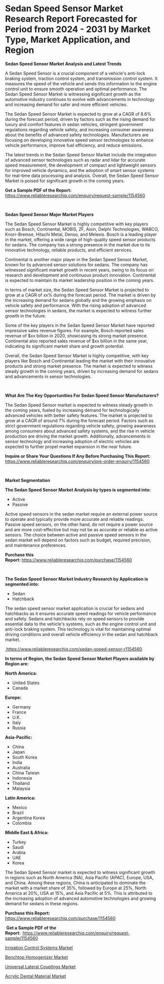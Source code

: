 <p><h1>Sedan Speed Sensor Market Research Report Forecasted for Period from 2024 -  2031 by Market Type, Market Application, and Region</h1></p><p><strong>Sedan Speed Sensor Market Analysis and Latest Trends</strong></p>
<p><p>A Sedan Speed Sensor is a crucial component of a vehicle's anti-lock braking system, traction control system, and transmission control system. It measures the speed of the vehicle and sends this information to the engine control unit to ensure smooth operation and optimal performance. The Sedan Speed Sensor Market is witnessing significant growth as the automotive industry continues to evolve with advancements in technology and increasing demand for safer and more efficient vehicles.</p><p>The Sedan Speed Sensor Market is expected to grow at a CAGR of 8.6% during the forecast period, driven by factors such as the rising demand for luxury and comfort features in sedan vehicles, stringent government regulations regarding vehicle safety, and increasing consumer awareness about the benefits of advanced safety technologies. Manufacturers are focusing on developing innovative speed sensor technologies to enhance vehicle performance, improve fuel efficiency, and reduce emissions.</p><p>The latest trends in the Sedan Speed Sensor Market include the integration of advanced sensor technologies such as radar and lidar for accurate speed measurement, the development of compact and lightweight sensors for improved vehicle dynamics, and the adoption of smart sensor systems for real-time data processing and analysis. Overall, the Sedan Speed Sensor Market is poised for significant growth in the coming years.</p></p>
<p><strong>Get a Sample PDF of the Report:&nbsp;</strong> <a href="https://www.reliableresearchiq.com/enquiry/request-sample/1154560">https://www.reliableresearchiq.com/enquiry/request-sample/1154560</a></p>
<p>&nbsp;</p>
<p><strong>Sedan Speed Sensor Major Market Players</strong></p>
<p><p>The Sedan Speed Sensor Market is highly competitive with key players such as Bosch, Continental, MOBIS, ZF, Aisin, Delphi Technologies, WABCO, Knorr-Bremse, Hitachi Metal, Denso, and Melexis. Bosch is a leading player in the market, offering a wide range of high-quality speed sensor products for sedans. The company has a strong presence in the market due to its innovative technology, reliable products, and efficient services.</p><p>Continental is another major player in the Sedan Speed Sensor Market, known for its advanced sensor solutions for sedans. The company has witnessed significant market growth in recent years, owing to its focus on research and development and continuous product innovation. Continental is expected to maintain its market leadership position in the coming years.</p><p>In terms of market size, the Sedan Speed Sensor Market is projected to grow at a CAGR of xx% during the forecast period. The market is driven by the increasing demand for sedans globally and the growing emphasis on vehicle safety and performance. With the rising adoption of advanced sensor technologies in sedans, the market is expected to witness further growth in the future.</p><p>Some of the key players in the Sedan Speed Sensor Market have reported impressive sales revenue figures. For example, Bosch reported sales revenue of $xx billion in 2020, showcasing its strong market presence. Continental also reported sales revenue of $xx billion in the same year, indicating its significant market share and growth potential.</p><p>Overall, the Sedan Speed Sensor Market is highly competitive, with key players like Bosch and Continental leading the market with their innovative products and strong market presence. The market is expected to witness steady growth in the coming years, driven by increasing demand for sedans and advancements in sensor technologies.</p></p>
<p>&nbsp;</p>
<p><strong>What Are The Key Opportunities For Sedan Speed Sensor Manufacturers?</strong></p>
<p><p>The Sedan Speed Sensor market is expected to witness steady growth in the coming years, fueled by increasing demand for technologically advanced vehicles with better safety features. The market is projected to grow at a CAGR of around 7% during the forecast period. Factors such as strict government regulations regarding vehicle safety, growing awareness among consumers about advanced safety systems, and the rise in vehicle production are driving the market growth. Additionally, advancements in sensor technology and increasing adoption of electric vehicles are expected to further propel market expansion in the near future.</p></p>
<p><strong>Inquire or Share Your Questions If Any Before Purchasing This Report:</strong> <a href="https://www.reliableresearchiq.com/enquiry/pre-order-enquiry/1154560">https://www.reliableresearchiq.com/enquiry/pre-order-enquiry/1154560</a></p>
<p>&nbsp;</p>
<p><strong>Market Segmentation</strong></p>
<p><strong>The Sedan Speed Sensor Market Analysis by types is segmented into:</strong></p>
<p><ul><li>Active</li><li>Passive</li></ul></p>
<p><p>Active speed sensors in the sedan market require an external power source to operate and typically provide more accurate and reliable readings. Passive speed sensors, on the other hand, do not require a power source and are more cost-effective but may not be as accurate or reliable as active sensors. The choice between active and passive speed sensors in the sedan market will depend on factors such as budget, required precision, and maintenance preferences.</p></p>
<p><strong>Purchase this Report:&nbsp;</strong><a href="https://www.reliableresearchiq.com/purchase/1154560">https://www.reliableresearchiq.com/purchase/1154560</a></p>
<p>&nbsp;</p>
<p><strong>The Sedan Speed Sensor Market Industry Research by Application is segmented into:</strong></p>
<p><ul><li>Sedan</li><li>Hatchback</li></ul></p>
<p><p>The sedan speed sensor market application is crucial for sedans and hatchbacks as it ensures accurate speed readings for vehicle performance and safety. Sedans and hatchbacks rely on speed sensors to provide essential data to the vehicle's systems, such as the engine control unit and anti-lock braking system. This technology is vital for maintaining optimal driving conditions and overall vehicle efficiency in the sedan and hatchback market.</p></p>
<p><a href="https://www.reliableresearchiq.com/sedan-speed-sensor-r1154560">&nbsp;https://www.reliableresearchiq.com/sedan-speed-sensor-r1154560</a></p>
<p><strong>In terms of Region, the Sedan Speed Sensor Market Players available by Region are:</strong></p>
<p>
    <p> <strong> North America: </strong>
        <ul>
            <li>United States</li>
            <li>Canada</li>
        </ul>
        </p> 
    <p> <strong> Europe: </strong>
        <ul>
            <li>Germany</li>
            <li>France</li>
            <li>U.K.</li>
            <li>Italy</li>
            <li>Russia</li>
        </ul>
        </p> 
    <p> <strong> Asia-Pacific: </strong>
        <ul>
            <li>China</li>
            <li>Japan</li>
            <li>South Korea</li>
            <li>India</li>
            <li>Australia</li>
            <li>China Taiwan</li>
            <li>Indonesia</li>
            <li>Thailand</li>
            <li>Malaysia</li>
        </ul>
        </p> 
    <p> <strong> Latin America: </strong>
        <ul>
            <li>Mexico</li>
            <li>Brazil</li>
            <li>Argentina Korea</li>
            <li>Colombia</li>
        </ul>
        </p> 
    <p> <strong> Middle East & Africa: </strong>
        <ul>
            <li>Turkey</li>
            <li>Saudi</li>
            <li>Arabia</li>
            <li>UAE</li>
            <li>Korea</li>
        </ul>
    </p>
    </p>
<p><p>The Sedan Speed Sensor market is expected to witness significant growth in regions such as North America (NA), Asia Pacific (APAC), Europe, USA, and China. Among these regions, China is anticipated to dominate the market with a market share of 35%, followed by Europe at 25%, North America at 20%, USA at 15%, and Asia Pacific at 5%. This is attributed to the increasing adoption of advanced automotive technologies and growing demand for sedans in these regions.</p></p>
<p><strong>Purchase this Report: </strong><a href="https://www.reliableresearchiq.com/purchase/1154560">https://www.reliableresearchiq.com/purchase/1154560</a></p>
<p>&nbsp;<strong>Get a Sample PDF of the Report:&nbsp;&nbsp;</strong><a href="https://www.reliableresearchiq.com/enquiry/request-sample/1154560">https://www.reliableresearchiq.com/enquiry/request-sample/1154560</a></p>
<p><strong></strong></p>
<p><p><a href="https://github.com/alexxisgm/Market-Research-Report-List-1/blob/main/irrigation-control-systems-market.md">Irrigation Control Systems Market</a></p><p><a href="https://medium.com/@samirmayert184/global-benchtop-homogenizer-market-share-and-growth-opportunities-and-market-size-growing-with-a-ecd2416328b4">Benchtop Homogenizer Market</a></p><p><a href="https://github.com/HenrietteMills1/Market-Research-Report-List-2/blob/main/universal-lateral-couplings-market.md">Universal Lateral Couplings Market</a></p><p><a href="https://medium.com/@clairhane_9803/acrylic-dental-material-industry-analysis-report-its-market-size-growing-with-a-cagr-of-12-7-d961fc340eed">Acrylic Dental Material Market</a></p></p>